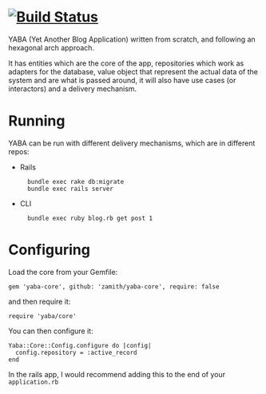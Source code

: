   [![Build Status](https://travis-ci.org/zamith/yaba-core.png)](https://travis-ci.org/zamith/yaba-core)
================

YABA (Yet Another Blog Application) written from scratch, and following an
hexagonal arch approach.

It has entities which are the core of the app, repositories which work as
adapters for the database, value object that represent the actual data of the
system and are what is passed around, it will also have use cases (or interactors)
and a delivery mechanism.

Running
=======

YABA can be run with different delivery mechanisms, which are in different repos:

* Rails

        bundle exec rake db:migrate
        bundle exec rails server

* CLI

        bundle exec ruby blog.rb get post 1

Configuring
===========

Load the core from your Gemfile:

    gem 'yaba-core', github: 'zamith/yaba-core', require: false

and then require it:

    require 'yaba/core'

You can then configure it:

    Yaba::Core::Config.configure do |config|
      config.repository = :active_record
    end

In the rails app, I would recommend adding this to the end of your `application.rb`

